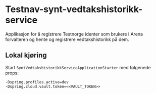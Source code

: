 # Testnav-synt-vedtakshistorikk-service
Applikasjon for å registrere Testnorge identer som brukere i Arena forvalteren og hente og registrere vedtakshistorikk 
på dem. 

## Lokal kjøring

Start `SyntVedtakshistorikkServiceApplicationStarter` med følgenede props:

```
-Dspring.profiles.active=dev 
-Dspring.cloud.vault.token=<<VAULT_TOKEN>>
```
